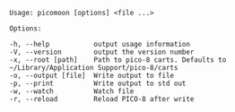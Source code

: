     Usage: picomoon [options] <file ...>
    
    Options:
    
    -h, --help           output usage information
    -V, --version        output the version number
    -x, --root [path]    Path to pico-8 carts. Defaults to ~/Library/Application Support/pico-8/carts
    -o, --output [file]  Write output to file
    -p, --print          Write output to std out
    -w, --watch          Watch file
    -r, --reload         Reload PICO-8 after write
